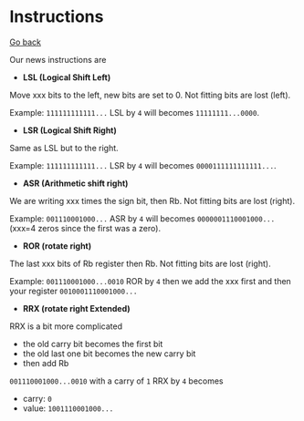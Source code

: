 # Instructions

[Go back](..)

Our news instructions are

* **LSL (Logical Shift Left)**

Move xxx bits to the left, new bits are set to 0. Not fitting bits are lost (left).

Example: `111111111111...` LSL by `4` will becomes `11111111...0000`.

* **LSR (Logical Shift Right)**

Same as LSL but to the right.

Example: `111111111111...` LSR by `4` will becomes `0000111111111111...`.

* **ASR (Arithmetic shift right)**

We are writing xxx times the sign bit, then Rb. Not fitting bits are lost (right).

Example: `001110001000...` ASR by `4` will becomes `0000001110001000...` (xxx=4 zeros since the first
was a zero).

* **ROR (rotate right)**

The last xxx bits of Rb register then Rb. Not fitting bits are lost (right).

Example: `001110001000...0010` ROR by `4` then we add the xxx first and then your register `0010001110001000...`

* **RRX (rotate right Extended)**

RRX is a bit more complicated

* the old carry bit becomes the first bit
* the old last one bit becomes the new carry bit
* then add Rb

`001110001000...0010` with a carry of `1` RRX by `4` becomes

* carry: ``0``
* value: ``1001110001000...``